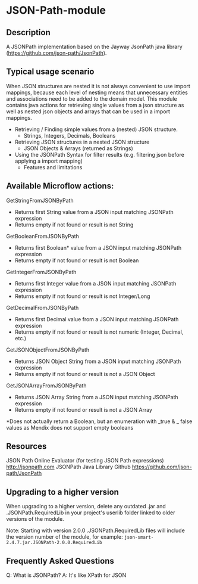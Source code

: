 # JSON-Path-module

## Description

A JSONPath implementation based on the Jayway JsonPath java library (https://github.com/json-path/JsonPath).

## Typical usage scenario

When JSON structures are nested it is not always convenient to use import mappings, because each level of nesting means that unnecessary entities and associations need to be added to the domain model. This module contains java actions for retrieving single values from a json structure as well as nested json objects and arrays that can be used in a import mappings.

* Retrieving / Finding simple values from a (nested) JSON structure.
  * Strings, Integers, Decimals, Booleans
* Retrieving JSON structures in a nested JSON structure
  * JSON Objects & Arrays (returned as Strings)
* Using the JSONPath Syntax for filter results (e.g. filtering json before applying a import mapping)
  * Features and limitations

## Available Microflow actions:

GetStringFromJSONByPath
* Returns first String value from a JSON input matching JSONPath expression
* Returns empty if not found or result is not String

GetBooleanFromJSONByPath
* Returns first Boolean* value from a JSON input matching JSONPath expression
* Returns empty if not found or result is not Boolean

GetIntegerFromJSONByPath
* Returns first Integer value from a JSON input matching JSONPath expression
* Returns empty if not found or result is not Integer/Long

GetDecimalFromJSONByPath
* Returns first Decimal value from a JSON input matching JSONPath expression
* Returns empty if not found or result is not numeric (Integer, Decimal, etc.)

GetJSONObjectFromJSONByPath
* Returns JSON Object String from a JSON input matching JSONPath expression
* Returns empty if not found or result is not a JSON Object

GetJSONArrayFromJSONByPath
* Returns JSON Array String from a JSON input matching JSONPath expression
* Returns empty if not found or result is not a JSON Array

*Does not actually return a Boolean, but an enumeration with _true & _ false values as Mendix does not support empty booleans

## Resources

JSON Path Online Evaluator (for testing JSON Path expressions)
http://jsonpath.com
JSONPath Java Library Github
https://github.com/json-path/JsonPath

## Upgrading to a higher version

When upgrading to a higher version, delete any outdated .jar and .JSONPath.RequiredLib in your project's userlib folder linked to older versions of the module. 

Note: Starting with version 2.0.0 .JSONPath.RequiredLib files will include the version number of the module, for example: `json-smart-2.4.7.jar.JSONPath-2.0.0.RequiredLib`

## Frequently Asked Questions

Q: What is JSONPath?
A: It's like XPath for JSON


